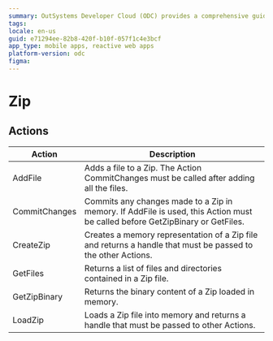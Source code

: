 ```yaml
---
summary: OutSystems Developer Cloud (ODC) provides a comprehensive guide on managing Zip files, including actions like AddFile, CommitChanges, and GetZipBinary.
tags:
locale: en-us
guid: e71294ee-82b8-420f-b10f-057f1c4e3bcf
app_type: mobile apps, reactive web apps
platform-version: odc
figma:
---
```


# Zip

## Actions

Action | Description
---|---
AddFile | Adds a file to a Zip. The Action CommitChanges must be called after adding all the files.
CommitChanges | Commits any changes made to a Zip in memory. If AddFile is used, this Action must be called before GetZipBinary or GetFiles. 
CreateZip | Creates a memory representation of a Zip file and returns a handle that must be passed to the other Actions.
GetFiles | Returns a list of files and directories contained in a Zip file.
GetZipBinary | Returns the binary content of a Zip loaded in memory.
LoadZip | Loads a Zip file into memory and returns a handle that must be passed to other Actions.
